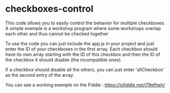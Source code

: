 # checkboxes-control

This code allows you to easily control the behavior for multiple checkboxes.
A simple exemple is a workshop program where some workshops overlap each other and thus cannot be checked together

To use the code you can just include the app.js in your project and just enter the ID of your checkboxes in the first array.
Each checkbox should have its own array starting with the ID of this checkbox and then the ID of the checkbox it should disable (the incompatible ones).

If a checkbox should disable all the others, you can just enter 'allCheckbox' as the second entry of the array.

You can see a working exemple on the Fiddle : https://jsfiddle.net/j79efheh/
